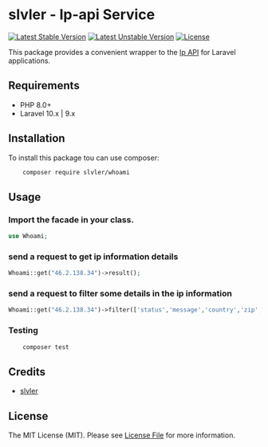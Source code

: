 # slvler - Ip-api Service

[![Latest Stable Version](http://poser.pugx.org/slvler/whoami/v)](https://packagist.org/packages/slvler/whoami)
[![Latest Unstable Version](http://poser.pugx.org/slvler/whoami/v/unstable)](https://packagist.org/packages/slvler/whoami) 
[![License](http://poser.pugx.org/slvler/whoami/license)](https://packagist.org/packages/slvler/whoami) 

This package provides a convenient wrapper to the [Ip API](https://ip-api.com/docs)  for Laravel applications.

## Requirements

- PHP 8.0+
- Laravel 10.x | 9.x

## Installation

To install this package tou can use composer:

```bash
    composer require slvler/whoami
```

## Usage

### Import the facade in your class.
```php
use Whoami;
```
### send a request to get ip information details
```php
Whoami::get("46.2.138.34")->result();
```
### send a request to filter some details in the ip information
```php
Whoami::get("46.2.138.34")->filter(['status','message','country','zip','query'])->result();
```

### Testing
```bash
    composer test
```
## Credits
-   [slvler](https://github.com/slvler)
## License
The MIT License (MIT). Please see [License File](https://github.com/slvler/whoami/blob/main/LICENSE.md) for more information.
